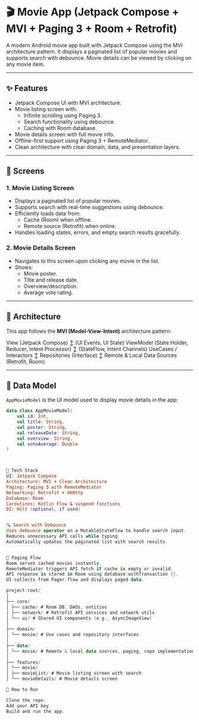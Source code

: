 # 🎬 Movie App (Jetpack Compose + MVI + Paging 3 + Room + Retrofit)

A modern Android movie app built with Jetpack Compose using the MVI architecture pattern. It displays a paginated list of popular movies and supports search with debounce. Movie details can be viewed by clicking on any movie item.

---

## ✨ Features

- Jetpack Compose UI with MVI architecture.
- Movie listing screen with:
  - Infinite scrolling using Paging 3.
  - Search functionality using debounce.
  - Caching with Room database.
- Movie details screen with full movie info.
- Offline-first support using Paging 3 + RemoteMediator.
- Clean architecture with clear domain, data, and presentation layers.

---

## 📱 Screens

### 1. Movie Listing Screen

- Displays a paginated list of popular movies.
- Supports search with real-time suggestions using debounce.
- Efficiently loads data from:
  - Cache (Room) when offline.
  - Remote source (Retrofit) when online.
- Handles loading states, errors, and empty search results gracefully.

### 2. Movie Details Screen

- Navigates to this screen upon clicking any movie in the list.
- Shows:
  - Movie poster.
  - Title and release date.
  - Overview/description.
  - Average vote rating.

---

## 🧠 Architecture

This app follows the **MVI (Model-View-Intent)** architecture pattern:

View (Jetpack Compose)
↕ (UI Events, UI State)
ViewModel (State Holder, Reducer, Intent Processor)
↕ (StateFlow, Intent Channels)
UseCases / Interactors
↕
Repositories (Interface)
↕
Remote & Local Data Sources (Retrofit, Room)


---

## 🧱 Data Model

`AppMovieModel` is the UI model used to display movie details in the app:

```kotlin
data class AppMovieModel(
    val id: Int,
    val title: String,
    val poster: String,
    val releaseDate: String,
    val overview: String,
    val voteAverage: Double
)



🔌 Tech Stack
UI: Jetpack Compose
Architecture: MVI + Clean Architecture
Paging: Paging 3 with RemoteMediator
Networking: Retrofit + OkHttp
Database: Room
Coroutines: Kotlin Flow & suspend functions
DI: Hilt (optional, if used)


🔍 Search with Debounce
Uses debounce operator on a MutableStateFlow to handle search input.
Reduces unnecessary API calls while typing.
Automatically updates the paginated list with search results.


🔄 Paging Flow
Room serves cached movies instantly.
RemoteMediator triggers API fetch if cache is empty or invalid.
API response is stored in Room using database.withTransaction {}.
UI collects from Pager.flow and displays paged data.

project-root/
│
├── core/
│ ├── cache/ # Room DB, DAOs, entities
│ ├── network/ # Retrofit API services and network utils
│ └── ui/ # Shared UI components (e.g., AsyncImageView)
│
├── domain/
│ └── movie/ # Use cases and repository interfaces
│
├── data/
│ └── movie/ # Remote & local data sources, paging, repo implementation
│
├── features/
│ └── movie/
│ ├── movieList/ # Movie listing screen with search
│ └── movieDetails/ # Movie details screen

🚀 How to Run

Clone the repo.
Add your API key.
Build and run the app.

